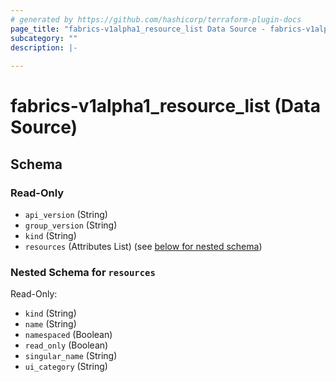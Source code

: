```yaml
---
# generated by https://github.com/hashicorp/terraform-plugin-docs
page_title: "fabrics-v1alpha1_resource_list Data Source - fabrics-v1alpha1"
subcategory: ""
description: |-
  
---
```


# fabrics-v1alpha1_resource_list (Data Source)





<!-- schema generated by tfplugindocs -->
## Schema

### Read-Only

- `api_version` (String)
- `group_version` (String)
- `kind` (String)
- `resources` (Attributes List) (see [below for nested schema](#nestedatt--resources))

<a id="nestedatt--resources"></a>
### Nested Schema for `resources`

Read-Only:

- `kind` (String)
- `name` (String)
- `namespaced` (Boolean)
- `read_only` (Boolean)
- `singular_name` (String)
- `ui_category` (String)
